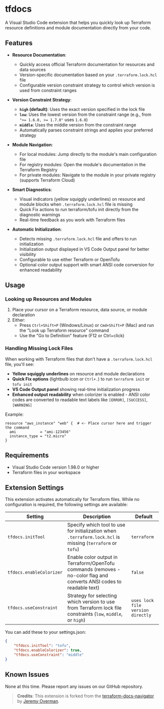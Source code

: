 # tfdocs

A Visual Studio Code extension that helps you quickly look up Terraform resource definitions and module documentation directly from your code.

## Features

- **Resource Documentation**: 
  - Quickly access official Terraform documentation for resources and data sources
  - Version-specific documentation based on your `.terraform.lock.hcl` file
  - Configurable version constraint strategy to control which version is used from constraint ranges

- **Version Constraint Strategy**:
  - **`high` (default)**: Uses the exact version specified in the lock file
  - **`low`**: Uses the lowest version from the constraint range (e.g., from `">= 1.6.0, >= 1.7.0"` uses `1.6.0`)
  - **`middle`**: Uses the middle version from the constraint range
  - Automatically parses constraint strings and applies your preferred strategy

- **Module Navigation**: 
  - For local modules: Jump directly to the module's main configuration file
  - For registry modules: Open the module's documentation in the Terraform Registry
  - For private modules: Navigate to the module in your private registry (supports Terraform Cloud)

- **Smart Diagnostics**:
  - Visual indicators (yellow squiggly underlines) on resource and module blocks when `.terraform.lock.hcl` file is missing
  - Quick Fix actions to run terraform/tofu init directly from the diagnostic warnings
  - Real-time feedback as you work with Terraform files

- **Automatic Initialization**:
  - Detects missing `.terraform.lock.hcl` file and offers to run initialization
  - Initialization output displayed in VS Code Output panel for better visibility
  - Configurable to use either Terraform or OpenTofu
  - Optional color output support with smart ANSI code conversion for enhanced readability

## Usage

### Looking up Resources and Modules

1. Place your cursor on a Terraform resource, data source, or module declaration
2. Either:
   - Press `Ctrl+Shift+P` (Windows/Linux) or `Cmd+Shift+P` (Mac) and run the "Look up Terraform resource" command
   - Use the "Go to Definition" feature (F12 or Ctrl+click)

### Handling Missing Lock Files

When working with Terraform files that don't have a `.terraform.lock.hcl` file, you'll see:
- **Yellow squiggly underlines** on resource and module declarations
- **Quick Fix options** (lightbulb icon or `Ctrl+.`) to run `terraform init` or `tofu init`
- **VS Code Output panel** showing real-time initialization progress
- **Enhanced output readability** when colorizer is enabled - ANSI color codes are converted to readable text labels like `[ERROR]`, `[SUCCESS]`, `[WARNING]`

Example:
```hcl
resource "aws_instance" "web" {  # <- Place cursor here and trigger the command
  ami           = "ami-123456"
  instance_type = "t2.micro"
}
```

## Requirements

- Visual Studio Code version 1.98.0 or higher
- Terraform files in your workspace

## Extension Settings

This extension activates automatically for Terraform files. While no configuration is required, the following settings are available:

| Setting | Description | Default |
|---------|-------------|---------|
| `tfdocs.initTool` | Specify which tool to use for initialization when `.terraform.lock.hcl` is missing (`terraform` or `tofu`) | `terraform` |
| `tfdocs.enableColorizer` | Enable color output in Terraform/OpenTofu commands (removes -no-color flag and converts ANSI codes to readable text) | `false` |
| `tfdocs.useConstraint` | Strategy for selecting which version to use from Terraform lock file constraints (`low`, `middle`, or `high`) | `uses lock file version directly` |

You can add these to your settings.json:
```json
{
    "tfdocs.initTool": "tofu",
    "tfdocs.enableColorizer": true,
    "tfdocs.useConstraint": "middle"
}
```

## Known Issues

None at this time. Please report any issues on our GitHub repository.

> **Credits**: This extension is forked from the [terraform-docs-navigator](https://github.com/jeremyoverman/terraform-docs-navigator) by [Jeremy Overman](https://github.com/jeremyoverman).
